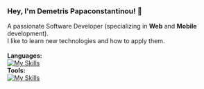 ### Hey, I'm Demetris Papaconstantinou! 👋

<!--
**DemetrisPapaconstantinou/DemetrisPapaconstantinou** is a ✨ _special_ ✨ repository because its `README.md` (this file) appears on your GitHub profile.

Here are some ideas to get you started:

- 🔭 I’m currently working on ...
- 🌱 I’m currently learning ...
- 👯 I’m looking to collaborate on ...
- 🤔 I’m looking for help with ...
- 💬 Ask me about ...
- 📫 How to reach me: ...
- 😄 Pronouns: ...
- ⚡ Fun fact: ...
-->

A passionate Software Developer (specializing in <b>Web</b> and <b>Mobile</b> development).<br>
I like to learn new technologies and how to apply them.<br><br>
<b>Languages:</b><br>
[![My Skills](https://skillicons.dev/icons?i=dotnet,cs,java,py,mysql,postgres,jquery,js,html,css&theme=light)](https://skillicons.dev)<br>
<b>Tools:</b><br>
[![My Skills](https://skillicons.dev/icons?i=visualstudio,idea,androidstudio,postman,git&theme=light)](https://skillicons.dev)
